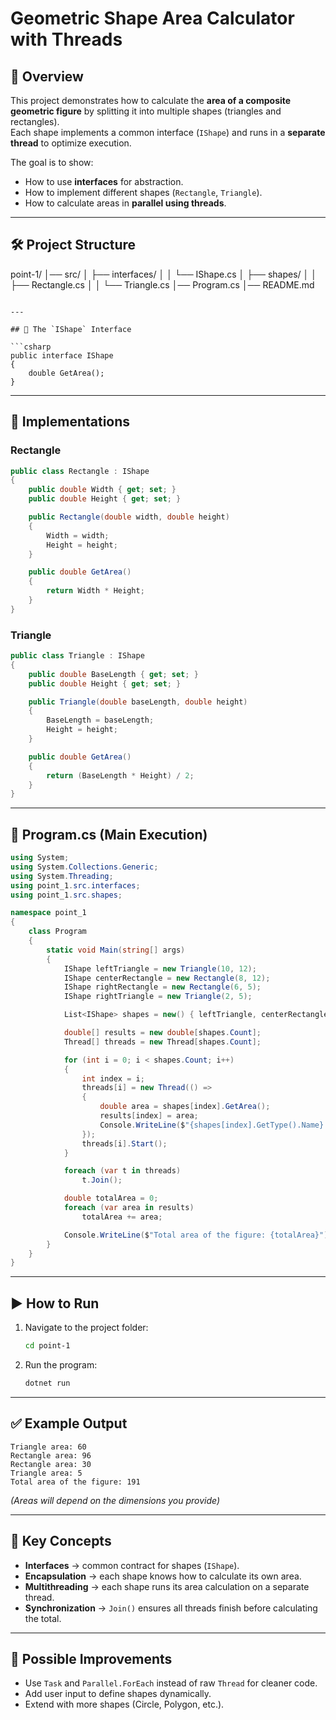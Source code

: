 # Geometric Shape Area Calculator with Threads

## 📌 Overview

This project demonstrates how to calculate the **area of a composite geometric figure** by splitting it into multiple shapes (triangles and rectangles).  
Each shape implements a common interface (`IShape`) and runs in a **separate thread** to optimize execution.

The goal is to show:

- How to use **interfaces** for abstraction.
- How to implement different shapes (`Rectangle`, `Triangle`).
- How to calculate areas in **parallel using threads**.

---

## 🛠️ Project Structure

point-1/
│── src/
│ ├── interfaces/
│ │ └── IShape.cs
│ ├── shapes/
│ │ ├── Rectangle.cs
│ │ └── Triangle.cs
│── Program.cs
│── README.md

````

---

## 🔹 The `IShape` Interface

```csharp
public interface IShape
{
    double GetArea();
}
````

---

## 🔹 Implementations

### Rectangle

```csharp
public class Rectangle : IShape
{
    public double Width { get; set; }
    public double Height { get; set; }

    public Rectangle(double width, double height)
    {
        Width = width;
        Height = height;
    }

    public double GetArea()
    {
        return Width * Height;
    }
}
```

### Triangle

```csharp
public class Triangle : IShape
{
    public double BaseLength { get; set; }
    public double Height { get; set; }

    public Triangle(double baseLength, double height)
    {
        BaseLength = baseLength;
        Height = height;
    }

    public double GetArea()
    {
        return (BaseLength * Height) / 2;
    }
}
```

---

## 🔹 Program.cs (Main Execution)

```csharp
using System;
using System.Collections.Generic;
using System.Threading;
using point_1.src.interfaces;
using point_1.src.shapes;

namespace point_1
{
    class Program
    {
        static void Main(string[] args)
        {
            IShape leftTriangle = new Triangle(10, 12);
            IShape centerRectangle = new Rectangle(8, 12);
            IShape rightRectangle = new Rectangle(6, 5);
            IShape rightTriangle = new Triangle(2, 5);

            List<IShape> shapes = new() { leftTriangle, centerRectangle, rightRectangle, rightTriangle };

            double[] results = new double[shapes.Count];
            Thread[] threads = new Thread[shapes.Count];

            for (int i = 0; i < shapes.Count; i++)
            {
                int index = i;
                threads[i] = new Thread(() =>
                {
                    double area = shapes[index].GetArea();
                    results[index] = area;
                    Console.WriteLine($"{shapes[index].GetType().Name} area: {area}");
                });
                threads[i].Start();
            }

            foreach (var t in threads)
                t.Join();

            double totalArea = 0;
            foreach (var area in results)
                totalArea += area;

            Console.WriteLine($"Total area of the figure: {totalArea}");
        }
    }
}
```

---

## ▶️ How to Run

1. Navigate to the project folder:

   ```bash
   cd point-1
   ```

2. Run the program:

   ```bash
   dotnet run
   ```

---

## ✅ Example Output

```
Triangle area: 60
Rectangle area: 96
Rectangle area: 30
Triangle area: 5
Total area of the figure: 191
```

_(Areas will depend on the dimensions you provide)_

---

## 📖 Key Concepts

- **Interfaces** → common contract for shapes (`IShape`).
- **Encapsulation** → each shape knows how to calculate its own area.
- **Multithreading** → each shape runs its area calculation on a separate thread.
- **Synchronization** → `Join()` ensures all threads finish before calculating the total.

---

## 🚀 Possible Improvements

- Use `Task` and `Parallel.ForEach` instead of raw `Thread` for cleaner code.
- Add user input to define shapes dynamically.
- Extend with more shapes (Circle, Polygon, etc.).
